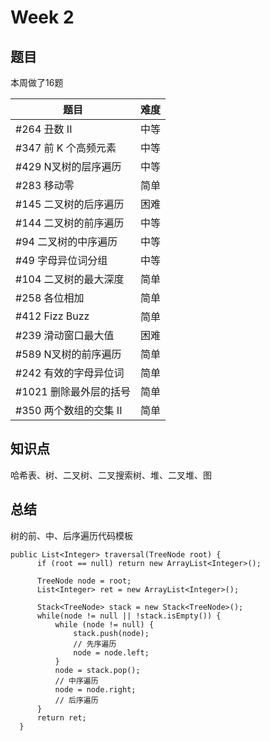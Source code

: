 # Week 2
## 题目
本周做了16题

|题目                |难度                  |
|-------------------|---------------------|
|#264 丑数 II             |中等	                |
|#347 前 K 个高频元素	         |中等	                |
|#429 N叉树的层序遍历	         |中等	                |
|#283 移动零	            |简单	                |
|#145 二叉树的后序遍历         |困难	                |
|#144 二叉树的前序遍历	         |中等	                |
|#94 二叉树的中序遍历         |中等	                |
|#49 字母异位词分组         |中等	                |
|#104 二叉树的最大深度	       |简单	                |
|#258 各位相加         |简单	                |
|#412 Fizz Buzz        |简单	                |
|#239 滑动窗口最大值        |困难	                |
|#589 N叉树的前序遍历        |简单	                |
|#242 有效的字母异位词        |简单	                |
|#1021 删除最外层的括号         |简单	                |
|#350 两个数组的交集 II        |简单	                |

## 知识点
哈希表、树、二叉树、二叉搜索树、堆、二叉堆、图

## 总结
树的前、中、后序遍历代码模板
```
public List<Integer> traversal(TreeNode root) {
      if (root == null) return new ArrayList<Integer>();
      
      TreeNode node = root;
      List<Integer> ret = new ArrayList<Integer>();
      
      Stack<TreeNode> stack = new Stack<TreeNode>();
      while(node != null || !stack.isEmpty()) {
          while (node != null) {
              stack.push(node);
              // 先序遍历
              node = node.left;
          }
          node = stack.pop();
          // 中序遍历
          node = node.right;
          // 后序遍历
      }
      return ret;
  }
```